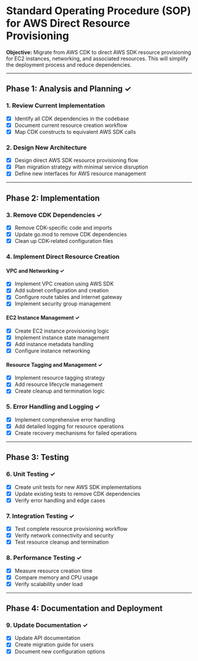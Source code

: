 # Standard Operating Procedure (SOP) for AWS Direct Resource Provisioning

**Objective:** Migrate from AWS CDK to direct AWS SDK resource provisioning for EC2 instances, networking, and associated resources. This will simplify the deployment process and reduce dependencies.

---

## Phase 1: Analysis and Planning ✓

### 1. Review Current Implementation
- [x] Identify all CDK dependencies in the codebase
- [x] Document current resource creation workflow
- [x] Map CDK constructs to equivalent AWS SDK calls

### 2. Design New Architecture
- [x] Design direct AWS SDK resource provisioning flow
- [x] Plan migration strategy with minimal service disruption
- [x] Define new interfaces for AWS resource management

---

## Phase 2: Implementation

### 3. Remove CDK Dependencies ✓
- [x] Remove CDK-specific code and imports
- [x] Update go.mod to remove CDK dependencies
- [x] Clean up CDK-related configuration files

### 4. Implement Direct Resource Creation

#### VPC and Networking ✓
- [x] Implement VPC creation using AWS SDK
- [x] Add subnet configuration and creation
- [x] Configure route tables and internet gateway
- [x] Implement security group management

#### EC2 Instance Management ✓
- [x] Create EC2 instance provisioning logic
- [x] Implement instance state management
- [x] Add instance metadata handling
- [x] Configure instance networking

#### Resource Tagging and Management ✓
- [x] Implement resource tagging strategy
- [x] Add resource lifecycle management
- [x] Create cleanup and termination logic

### 5. Error Handling and Logging ✓
- [x] Implement comprehensive error handling
- [x] Add detailed logging for resource operations
- [x] Create recovery mechanisms for failed operations

---

## Phase 3: Testing

### 6. Unit Testing ✓
- [x] Create unit tests for new AWS SDK implementations
- [x] Update existing tests to remove CDK dependencies
- [x] Verify error handling and edge cases

### 7. Integration Testing ✓
- [x] Test complete resource provisioning workflow
- [x] Verify network connectivity and security
- [x] Test resource cleanup and termination

### 8. Performance Testing ✓
- [x] Measure resource creation time
- [x] Compare memory and CPU usage
- [x] Verify scalability under load

---

## Phase 4: Documentation and Deployment

### 9. Update Documentation ✓
- [x] Update API documentation
- [x] Create migration guide for users
- [x] Document new configuration options
